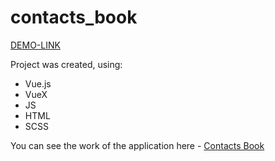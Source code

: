 # contacts_book

[DEMO-LINK](https://Paavlo.github.io/contacts_book/)

Project was created, using:
- Vue.js
- VueX
- JS
- HTML
- SCSS


You can see the work of the application here - [Contacts Book](https://paavlo.github.io/contacts_book) 
